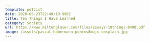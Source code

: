 ```yaml
---
template: pdfList
date: 2020-06-23T22:49:19.998Z
title: Ten Things I Have Learned
category: Society
url: https://www.miltonglaser.com/files/Essays-10things-8400.pdf
image: /assets/pascal-habermann-pqhrns8mojc-unsplash.jpg
---
```

